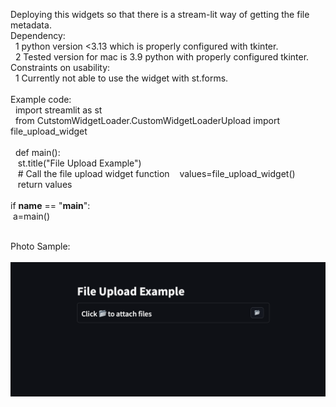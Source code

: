 Deploying this widgets so that there is a stream-lit way of getting the file metadata.\
Dependency:\
  1 python version <3.13 which is properly configured with tkinter.\
  2 Tested version for mac is 3.9 python with properly configured tkinter.\
Constraints on usability:\
  1 Currently not able to use the widget with st.forms.\
\
Example code:\
  import streamlit as st\
  from CutstomWidgetLoader.CustomWidgetLoaderUpload import file_upload_widget\
\
  def main():\
   st.title("File Upload Example")\
   # Call the file upload widget function
   values=file_upload_widget()  \
   return values\
\
if __name__ == "__main__":\
 a=main()

\
Photo Sample:\
  !["Uploader Widget"](https://github.com/suprithvasista/StreamLitCustomWidgetUploader/blob/main/Uploader_button.png?raw=true)
